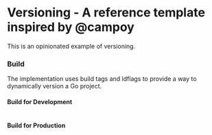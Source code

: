 # Versioning - A reference template inspired by @campoy

This is an opinionated example of versioning. 

### Build

The implementation uses build tags and ldflags to provide a way to dynamically version a Go project. 

#### Build for Development

```

```

#### Build for Production

```


